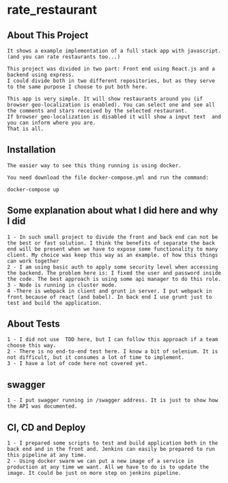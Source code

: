 # rate_restaurant

## About This Project

    It shows a example implementation of a full stack app with javascript. (and you can rate restaurants too...)
 
    This project was divided in two part: Front end using React.js and a backend using express. 
    I could divide both in two different repositories, but as they serve to the same purpose I choose to put both here.

    This app is very simple. It will show restaurants around you (if browser geo-localization is enabled). You can select one and see all the comments and stars received by the selected restaurant.
    If browser geo-localization is disabled it will show a input text  and you can inform where you are.
    That is all.

## Installation

    The easier way to see this thing running is using docker. 

    You need download the file docker-compose.yml and run the command:
    
    docker-compose up 
   
## Some explanation about what I did here and why I did

    1 - In such small project to divide the front and back end can not be the best or fast solution. I think the benefits of separate the back end will be present when we have to expose some functionality to many client. My choice was keep this way as an example. of how this things can work together
    2 - I am using basic auth to apply some security level when accessing the backend. The problem here is: I fixed the user and password inside the code. The best approach is using some api manager to do this role. 
    3 - Node is running in cluster mode.
    4 -There is webpack in client and grunt in server. I put webpack in front because of react (and babel). In back end I use grunt just to test and build the application.

## About Tests

    1 - I did not use  TDD here, but I can follow this approach if a team choose this way.
    2 - There is no end-to-end test here. I know a bit of selenium. It is not difficult, but it consumes a lot of time to implement. 
    3 - I have a lot of code here not covered yet. 

## swagger

    1 - I put swagger running in /swagger address. It is just to show how the API was documented.

## CI, CD and Deploy

    1 - I prepared some scripts to test and build application both in the back end and in the front and. Jenkins can easily be prepared to run this pipeline at any time.
    2 - Using docker swarm we can put a new image of a service in production at any time we want. All we have to do is to update the image. It could be just on more step on jenkins pipeline. 

